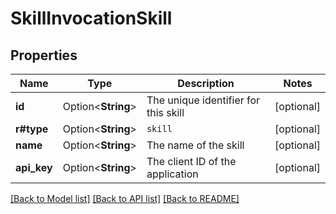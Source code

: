 # SkillInvocationSkill

## Properties

Name | Type | Description | Notes
------------ | ------------- | ------------- | -------------
**id** | Option<**String**> | The unique identifier for this skill | [optional]
**r#type** | Option<**String**> | `skill` | [optional]
**name** | Option<**String**> | The name of the skill | [optional]
**api_key** | Option<**String**> | The client ID of the application | [optional]

[[Back to Model list]](../README.md#documentation-for-models) [[Back to API list]](../README.md#documentation-for-api-endpoints) [[Back to README]](../README.md)


